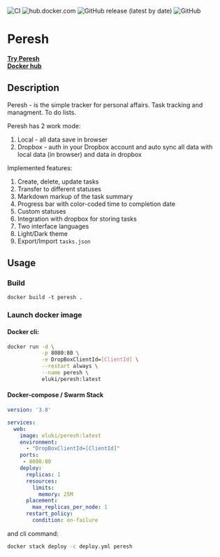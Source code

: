 ![CI](https://github.com/AMEST/peresh/workflows/CI/badge.svg?branch=master) 
![hub.docker.com](https://img.shields.io/docker/pulls/eluki/peresh.svg) 
![GitHub release (latest by date)](https://img.shields.io/github/v/release/amest/peresh)
![GitHub](https://img.shields.io/github/license/amest/peresh)
# Peresh   
**[Try Peresh](https://peresh.ml)**   
**[Docker hub](https://hub.docker.com/r/eluki/peresh)**
## Description
Peresh - is the simple tracker for personal affairs. Task tracking and managment. To do lists.

Peresh has 2 work mode:
1. Local - all data save in browser
1. Dropbox - auth in your Dropbox account and auto sync all data with local data (in browser) and data in dropbox

Implemented features:
1. Create, delete, update tasks
1. Transfer to different statuses
1. Markdown markup of the task summary
1. Progress bar with color-coded time to completion date
1. Custom statuses
1. Integration with dropbox for storing tasks
1. Two interface languages
1. Light/Dark theme
1. Export/Import `tasks.json`


## Usage
### Build
```
docker build -t peresh .
``` 
### Launch docker image
#### Docker cli: 
```bash
docker run -d \
           -p 8080:80 \
           -e DropBoxClientId=[ClientId] \
           --restart always \
           --name peresh \
           eluki/peresh:latest
```
#### Docker-compose / Swarm Stack   
```yml
version: '3.8'

services:
  web:
    image: eluki/peresh:latest
    environment:
      - "DropBoxClientId=[ClientId]"
    ports:
     - 8080:80
    deploy:
      replicas: 1
      resources:
        limits:
          memory: 25M
      placement:
        max_replicas_per_node: 1
      restart_policy:
        condition: on-failure
```

and cli command:

```bash
docker stack deploy -c deploy.yml peresh
```
